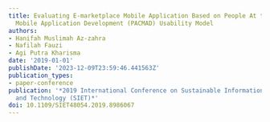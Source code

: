 ```yaml
---
title: Evaluating E-marketplace Mobile Application Based on People At the Center of
  Mobile Application Development (PACMAD) Usability Model
authors:
- Hanifah Muslimah Az-zahra
- Nafilah Fauzi
- Agi Putra Kharisma
date: '2019-01-01'
publishDate: '2023-12-09T23:59:46.441563Z'
publication_types:
- paper-conference
publication: '*2019 International Conference on Sustainable Information Engineering
  and Technology (SIET)*'
doi: 10.1109/SIET48054.2019.8986067
---
```

